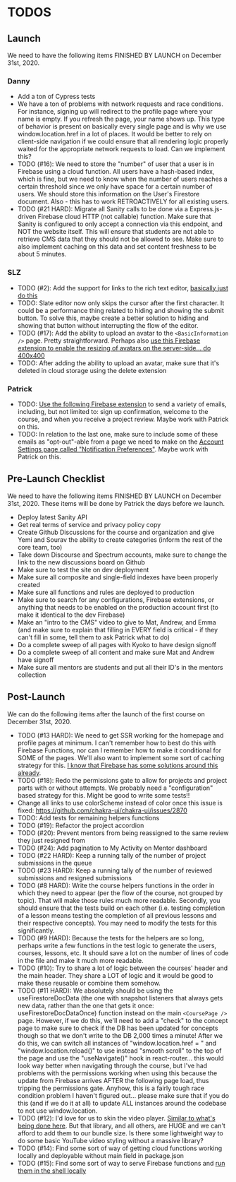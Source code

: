 # TODOS

## Launch

We need to have the following items FINISHED BY LAUNCH on December 31st, 2020.

### Danny

- Add a ton of Cypress tests
- We have a ton of problems with network requests and race conditions. For instance, signing up will redirect to the profile page where your name is empty. If you refresh the page, your name shows up. This type of behavior is present on basically every single page and is why we use window.location.href in a lot of places. It would be better to rely on client-side navigation if we could ensure that all rendering logic properly waited for the appropriate network requests to load. Can we implement this?
- TODO (#16): We need to store the "number" of user that a user is in Firebase using a cloud function. All users have a hash-based index, which is fine, but we need to know when the number of users reaches a certain threshold since we only have space for a certain number of users. We should store this information on the User's Firestore document. Also - this has to work RETROACTIVELY for all existing users.
- TODO (#21 HARD): Migrate all Sanity calls to be done via a Express.js-driven Firebase cloud HTTP (not callable) function. Make sure that Sanity is configured to only accept a connection via this endpoint, and NOT the website itself. This will ensure that students are not able to retrieve CMS data that they should not be allowed to see. Make sure to also implement caching on this data and set content freshness to be about 5 minutes.

### SLZ

- TODO (#2): Add the support for links to the rich text editor, [basically just do this](https://www.slatejs.org/examples/links)
- TODO: Slate editor now only skips the cursor after the first character. It could be a performance thing related to hiding and showing the submit button. To solve this, maybe create a better solution to hiding and showing that button without interrupting the flow of the editor.
- TODO (#17): Add the ability to upload an avatar to the `<BasicInformation />` page. Pretty straightforward. Perhaps also [use this Firebase extension to enable the resizing of avatars on the server-side... do 400x400](https://firebase.google.com/products/extensions/storage-resize-images)
- TODO: After adding the ability to upload an avatar, make sure that it's deleted in cloud storage using the delete extension

### Patrick

- TODO: [Use the following Firebase extension](https://firebase.google.com/products/extensions/firestore-send-email) to send a variety of emails, including, but not limited to: sign up confirmation, welcome to the course, and when you receive a project review. Maybe work with Patrick on this.
- TODO: In relation to the last one, make sure to include some of these emails as "opt-out"-able from a page we need to make on the [Account Settings page called "Notification Preferences"](https://www.figma.com/file/qravzmnQ0ESokNMhMVU9Zk/Wireframes?node-id=937%3A415). Maybe work with Patrick on this.

## Pre-Launch Checklist

We need to have the following items FINISHED BY LAUNCH on December 31st, 2020. These items will be done by Patrick the days before we launch.

- Deploy latest Sanity API
- Get real terms of service and privacy policy copy
- Create Github Discussions for the course and organization and give Yemi and Sourav the ability to create categories (inform the rest of the core team, too)
- Take down Discourse and Spectrum accounts, make sure to change the link to the new discussions board on Github
- Make sure to test the site on dev deployment
- Make sure all composite and single-field indexes have been properly created
- Make sure all functions and rules are deployed to production
- Make sure to search for any configurations, Firebase extensions, or anything that needs to be enabled on the production account first (to make it identical to the dev Firebase)
- Make an "intro to the CMS" video to give to Mat, Andrew, and Emma (and make sure to explain that filling in EVERY field is critical - if they can't fill in some, tell them to ask Patrick what to do)
- Do a complete sweep of all pages with Kyoko to have design signoff
- Do a complete sweep of all content and make sure Mat and Andrew have signoff
- Make sure all mentors are students and put all their ID's in the mentors collection

## Post-Launch

We can do the following items after the launch of the first course on December 31st, 2020.

- TODO (#13 HARD): We need to get SSR working for the homepage and profile pages at minimum. I can't remember how to best do this with Firebase Functions, nor can I remember how to make it conditional for SOME of the pages. We'll also want to implement some sort of caching strategy for this. [I know that Firebase has some solutions around this already](https://www.youtube.com/watch?v=82tZAPMHfT4).
- TODO (#18): Redo the permissions gate to allow for projects and project parts with or without attempts. We probably need a "configuration" based strategy for this. Might be good to write some tests!!
- Change all links to use colorScheme instead of color once this issue is fixed: https://github.com/chakra-ui/chakra-ui/issues/2870
- TODO: Add tests for remaining helpers functions
- TODO (#19): Refactor the project accordion
- TODO (#20): Prevent mentors from being reassigned to the same review they just resigned from
- TODO (#24): Add pagination to My Activity on Mentor dashboard
- TODO (#22 HARD): Keep a running tally of the number of project submissions in the queue
- TODO (#23 HARD): Keep a running tally of the number of reviewed submissions and resigned submissions
- TODO (#8 HARD): Write the course helpers functions in the order in which they need to appear (per the flow of the course, not grouped by topic). That will make those rules much more readable. Secondly, you should ensure that the tests build on each other (i.e. testing completion of a lesson means testing the completion of all previous lessons and their respective concepts). You may need to modify the tests for this significantly.
- TODO (#9 HARD): Because the tests for the helpers are so long, perhaps write a few functions in the test logic to generate the users, courses, lessons, etc. It should save a lot on the number of lines of code in the file and make it much more readable.
- TODO (#10): Try to share a lot of logic between the courses' header and the main header. They share a LOT of logic and it would be good to make these reusable or combine them somehow.
- TODO (#11 HARD): We absolutely should be using the useFirestoreDocData (the one with snapshot listeners that always gets new data, rather than the one that gets it once: useFirestoreDocDataOnce) function instead on the main `<CoursePage />` page. However, if we do this, we'll need to add a "check" to the concept page to make sure to check if the DB has been updated for concepts though so that we don't write to the DB 2,000 times a minute! After we do this, we can switch all instances of "window.location.href = " and "window.location.reload()" to use instead "smooth scroll" to the top of the page and use the "useNavigate()" hook in react-router... this would look way better when navigating through the course, but I've had problems with the permissions working when using this because the update from Firebase arrives AFTER the following page load, thus tripping the permissions gate. Anyhow, this is a fairly tough race condition problem I haven't figured out... please make sure that if you do this (and if we do it at all) to update ALL instances around the codebase to not use window.location.
- TODO (#12): I'd love for us to skin the video player. [Similar to what's being done here](https://plyr.io/). But that library, and all others, are HUGE and we can't afford to add them to our bundle size. Is there some lightweight way to do some basic YouTube video styling without a massive library?
- TODO (#14): Find some sort of way of getting cloud functions working locally and deployable without main field in package.json
- TODO (#15): Find some sort of way to serve Firebase functions and [run them in the shell locally](https://medium.com/mean-fire/nx-nrwl-firebase-functions-98f96f514055)
